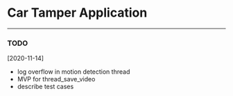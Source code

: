 # Car Tamper Application
-----------------------

### TODO
[2020-11-14]
- log overflow in motion detection thread
- MVP for thread_save_video
- describe test cases

